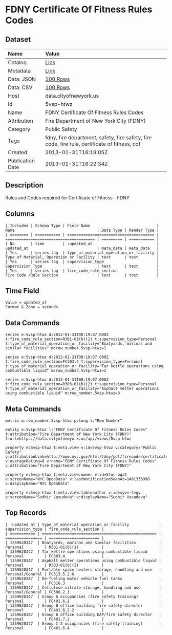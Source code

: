 # FDNY Certificate Of Fitness Rules Codes

## Dataset

| Name | Value |
| :--- | :---- |
| Catalog | [Link](https://catalog.data.gov/dataset/fdny-certificate-of-fitness-rules-codes-a64d7) |
| Metadata | [Link](https://data.cityofnewyork.us/api/views/5vsp-htwz) |
| Data: JSON | [100 Rows](https://data.cityofnewyork.us/api/views/5vsp-htwz/rows.json?max_rows=100) |
| Data: CSV | [100 Rows](https://data.cityofnewyork.us/api/views/5vsp-htwz/rows.csv?max_rows=100) |
| Host | data.cityofnewyork.us |
| Id | 5vsp-htwz |
| Name | FDNY Certificate Of Fitness Rules Codes |
| Attribution | Fire Department of New York City (FDNY) |
| Category | Public Safety |
| Tags | fdny, fire department, safety, fire safety, fire code, fire rule, certificate of fitness, cof |
| Created | 2013-01-31T16:19:05Z |
| Publication Date | 2013-01-31T16:22:34Z |

## Description

Rules and Codes required for Certificate of Fitness - FDNY

## Columns

```ls
| Included | Schema Type | Field Name                             | Name                                    | Data Type | Render Type |
| ======== | =========== | ====================================== | ======================================= | ========= | =========== |
| No       | time        | :updated_at                            | updated_at                              | meta_data | meta_data   |
| Yes      | series tag  | type_of_material_operation_or_facility | Type of Material, Operation or Facility | text      | text        |
| Yes      | series tag  | supervision_type                       | Supervision Type                        | text      | text        |
| Yes      | series tag  | fire_code_rule_section                 | Fire Code /Rule Section                 | text      | text        |
```

## Time Field

```ls
Value = updated_at
Format & Zone = seconds
```

## Data Commands

```ls
series e:5vsp-htwz d:2013-01-31T08:19:07.000Z t:fire_code_rule_section=R301-01(b)(1) t:supervision_type=Personal t:type_of_material_operation_or_facility="Boatyards, marinas and similar facilities" m:row_number.5vsp-htwz=1

series e:5vsp-htwz d:2013-01-31T08:19:07.000Z t:fire_code_rule_section=FC303.4 t:supervision_type=Personal t:type_of_material_operation_or_facility="Tar kettle operations using combustible liquid" m:row_number.5vsp-htwz=2

series e:5vsp-htwz d:2013-01-31T08:19:07.000Z t:fire_code_rule_section=R303-01(b)(2) t:supervision_type=Personal t:type_of_material_operation_or_facility="Asphalt melter operations using combustible liquid" m:row_number.5vsp-htwz=3
```

## Meta Commands

```ls
metric m:row_number.5vsp-htwz p:long l:"Row Number"

entity e:5vsp-htwz l:"FDNY Certificate Of Fitness Rules Codes" t:attribution="Fire Department of New York City (FDNY)" t:url=https://data.cityofnewyork.us/api/views/5vsp-htwz

property e:5vsp-htwz t:meta.view v:id=5vsp-htwz v:category="Public Safety" v:attributionLink=http://www.nyc.gov/html/fdny/pdf/firecode/certificate_of_fitness.pdf v:averageRating=0 v:name="FDNY Certificate Of Fitness Rules Codes" v:attribution="Fire Department of New York City (FDNY)"

property e:5vsp-htwz t:meta.view.owner v:id=5fuc-pqz2 v:screenName="NYC OpenData" v:lastNotificationSeenAt=1491336998 v:displayName="NYC OpenData"

property e:5vsp-htwz t:meta.view.tableauthor v:id=syvn-4vgv v:screenName="Sudhir Vasudeva" v:displayName="Sudhir Vasudeva"
```

## Top Records

```ls
| :updated_at | type_of_material_operation_or_facility             | supervision_type | fire_code_rule_section | 
| =========== | ================================================== | ================ | ====================== | 
| 1359620347  | Boatyards, marinas and similar facilities          | Personal         | R301-01(b)(1)          | 
| 1359620347  | Tar kettle operations using combustible liquid     | Personal         | FC303.4                | 
| 1359620347  | Asphalt melter operations using combustible liquid | Personal         | R303-01(b)(2)          | 
| 1359620347  | Portable space heaters storage, handling and use   | Personal/General | FC313.5.2.6            | 
| 1359620347  | De-fueling motor vehicle fuel tanks                | Personal         | FC316.3                | 
| 1359620347  | Cellulose nitrate storage, handling and use        | Personal/General | FC306.2.1              | 
| 1359620347  | Group A occupancies (fire safety training)         | Personal         | FC401.6.1              | 
| 1359620347  | Group B office building fire safety director       | Personal         | FC401.6.2.2            | 
| 1359620347  | Group B office building EAP/fire safety director   | Personal         | FC401.7.2              | 
| 1359620347  | Group I-2 occupancies (fire safety training)       | Personal         | FC401.6.4              | 
```